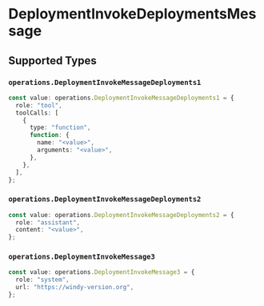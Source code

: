 # DeploymentInvokeDeploymentsMessage


## Supported Types

### `operations.DeploymentInvokeMessageDeployments1`

```typescript
const value: operations.DeploymentInvokeMessageDeployments1 = {
  role: "tool",
  toolCalls: [
    {
      type: "function",
      function: {
        name: "<value>",
        arguments: "<value>",
      },
    },
  ],
};
```

### `operations.DeploymentInvokeMessageDeployments2`

```typescript
const value: operations.DeploymentInvokeMessageDeployments2 = {
  role: "assistant",
  content: "<value>",
};
```

### `operations.DeploymentInvokeMessage3`

```typescript
const value: operations.DeploymentInvokeMessage3 = {
  role: "system",
  url: "https://windy-version.org",
};
```

